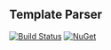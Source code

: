 ## Template Parser

[![Build Status](https://dev.azure.com/wk-j/template-parser/_apis/build/status/wk-j.template-parser?branchName=master)](https://dev.azure.com/wk-j/template-parser/_build/latest?definitionId=43&branchName=master)
[![NuGet](https://img.shields.io/nuget/v/wk.TemplateParser.svg)](https://www.nuget.org/packages/wk.TemplateParser)